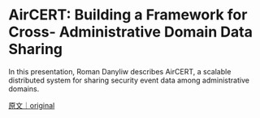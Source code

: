 
# AirCERT: Building a Framework for Cross- Administrative Domain Data Sharing

In this presentation, Roman Danyliw describes AirCERT, a scalable distributed system for sharing security event data among administrative domains.

[原文｜original](https://insights.sei.cmu.edu/library/aircert-building-a-framework-for-cross-administrative-domain-data-sharing/)
        